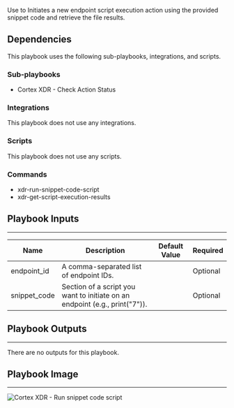 Use to Initiates a new endpoint script execution action using the provided snippet code and retrieve the file results.


## Dependencies
This playbook uses the following sub-playbooks, integrations, and scripts.

### Sub-playbooks
* Cortex XDR - Check Action Status

### Integrations
This playbook does not use any integrations.

### Scripts
This playbook does not use any scripts.

### Commands
* xdr-run-snippet-code-script
* xdr-get-script-execution-results

## Playbook Inputs
---

| **Name** | **Description** | **Default Value** | **Required** |
| --- | --- | --- | --- |
| endpoint_id | A comma-separated list of endpoint IDs.  |  | Optional |
| snippet_code | Section of a script you want to initiate on an endpoint \(e.g., print\("7"\)\). |  | Optional |

## Playbook Outputs
---
There are no outputs for this playbook.

## Playbook Image
---
![Cortex XDR - Run snippet code script](hhttps://raw.githubusercontent.com/demisto/content/4440f08a9f57f4cd349267a18d94e189e3315ae9/Packs/CortexXDR/doc_files/Cortex_XDR_-_Run_snippet_code_script.png)